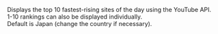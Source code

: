 <p>Displays the top 10 fastest-rising sites of the day using the YouTube API. <br>1-10 rankings can also be displayed individually. <br>Default is Japan (change the country if necessary).</p>
